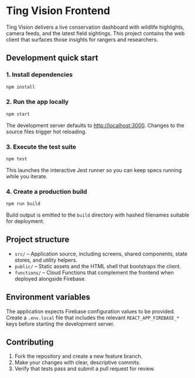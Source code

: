 # Ting Vision Frontend

Ting Vision delivers a live conservation dashboard with wildlife highlights, camera feeds, and the latest field sightings. This project contains the web client that surfaces those insights for rangers and researchers.

## Development quick start

### 1. Install dependencies

```bash
npm install
```

### 2. Run the app locally

```bash
npm start
```

The development server defaults to [http://localhost:3000](http://localhost:3000). Changes to the source files trigger hot reloading.

### 3. Execute the test suite

```bash
npm test
```

This launches the interactive Jest runner so you can keep specs running while you iterate.

### 4. Create a production build

```bash
npm run build
```

Build output is emitted to the `build` directory with hashed filenames suitable for deployment.

## Project structure

- `src/` – Application source, including screens, shared components, state stores, and utility helpers.
- `public/` – Static assets and the HTML shell that bootstraps the client.
- `functions/` – Cloud Functions that complement the frontend when deployed alongside Firebase.

## Environment variables

The application expects Firebase configuration values to be provided. Create a `.env.local` file that includes the relevant `REACT_APP_FIREBASE_*` keys before starting the development server.

## Contributing

1. Fork the repository and create a new feature branch.
2. Make your changes with clear, descriptive commits.
3. Verify that tests pass and submit a pull request for review.
